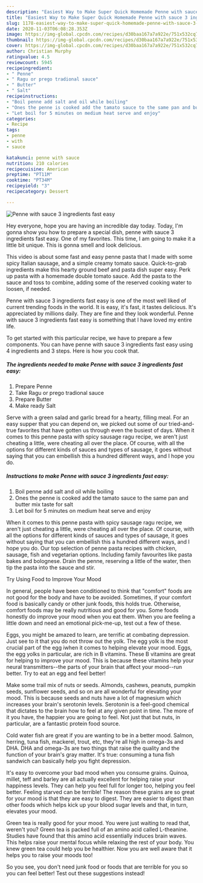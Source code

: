 ```yaml
---
description: "Easiest Way to Make Super Quick Homemade Penne with sauce 3 ingredients fast easy"
title: "Easiest Way to Make Super Quick Homemade Penne with sauce 3 ingredients fast easy"
slug: 1178-easiest-way-to-make-super-quick-homemade-penne-with-sauce-3-ingredients-fast-easy
date: 2020-11-03T06:08:28.353Z
image: https://img-global.cpcdn.com/recipes/d30baa167a7a922e/751x532cq70/penne-with-sauce-3-ingredients-fast-easy-recipe-main-photo.jpg
thumbnail: https://img-global.cpcdn.com/recipes/d30baa167a7a922e/751x532cq70/penne-with-sauce-3-ingredients-fast-easy-recipe-main-photo.jpg
cover: https://img-global.cpcdn.com/recipes/d30baa167a7a922e/751x532cq70/penne-with-sauce-3-ingredients-fast-easy-recipe-main-photo.jpg
author: Christian Murphy
ratingvalue: 4.5
reviewcount: 5945
recipeingredient:
- " Penne"
- " Ragu or prego tradional sauce"
- " Butter"
- " Salt"
recipeinstructions:
- "Boil penne add salt and oil while boiling"
- "Ones the penne is cooked add the tamato sauce to the same pan and butter mix taste for salt"
- "Let boil for 5 minutes on medium heat serve and enjoy"
categories:
- Recipe
tags:
- penne
- with
- sauce

katakunci: penne with sauce 
nutrition: 210 calories
recipecuisine: American
preptime: "PT11M"
cooktime: "PT34M"
recipeyield: "3"
recipecategory: Dessert

---
```



![Penne with sauce 3 ingredients fast easy](https://img-global.cpcdn.com/recipes/d30baa167a7a922e/751x532cq70/penne-with-sauce-3-ingredients-fast-easy-recipe-main-photo.jpg)

Hey everyone, hope you are having an incredible day today. Today, I'm gonna show you how to prepare a special dish, penne with sauce 3 ingredients fast easy. One of my favorites. This time, I am going to make it a little bit unique. This is gonna smell and look delicious.

This video is about some fast and easy penne pasta that I made with some spicy Italian sausage, and a simple creamy tomato sauce. Quick-to-grab ingredients make this hearty ground beef and pasta dish super easy. Perk up pasta with a homemade double tomato sauce. Add the pasta to the sauce and toss to combine, adding some of the reserved cooking water to loosen, if needed.

Penne with sauce 3 ingredients fast easy is one of the most well liked of current trending foods in the world. It is easy, it's fast, it tastes delicious. It's appreciated by millions daily. They are fine and they look wonderful. Penne with sauce 3 ingredients fast easy is something that I have loved my entire life.


To get started with this particular recipe, we have to prepare a few components. You can have penne with sauce 3 ingredients fast easy using 4 ingredients and 3 steps. Here is how you cook that.

<!--inarticleads1-->

##### The ingredients needed to make Penne with sauce 3 ingredients fast easy:

1. Prepare  Penne
1. Take  Ragu or prego tradional sauce
1. Prepare  Butter
1. Make ready  Salt


Serve with a green salad and garlic bread for a hearty, filling meal. For an easy supper that you can depend on, we picked out some of our tried-and-true favorites that have gotten us through even the busiest of days. When it comes to this penne pasta with spicy sausage ragu recipe, we aren&#39;t just cheating a little, were cheating all over the place. Of course, with all the options for different kinds of sauces and types of sausage, it goes without saying that you can embellish this a hundred different ways, and I hope you do. 

<!--inarticleads2-->

##### Instructions to make Penne with sauce 3 ingredients fast easy:

1. Boil penne add salt and oil while boiling
1. Ones the penne is cooked add the tamato sauce to the same pan and butter mix taste for salt
1. Let boil for 5 minutes on medium heat serve and enjoy


When it comes to this penne pasta with spicy sausage ragu recipe, we aren&#39;t just cheating a little, were cheating all over the place. Of course, with all the options for different kinds of sauces and types of sausage, it goes without saying that you can embellish this a hundred different ways, and I hope you do. Our top selection of penne pasta recipes with chicken, sausage, fish and vegetarian options. Including family favourites like pasta bakes and bolognese. Drain the penne, reserving a little of the water, then tip the pasta into the sauce and stir. 

Try Using Food to Improve Your Mood


In general, people have been conditioned to think that "comfort" foods are not good for the body and have to be avoided. Sometimes, if your comfort food is basically candy or other junk foods, this holds true. Otherwise, comfort foods may be really nutritious and good for you. Some foods honestly do improve your mood when you eat them. When you are feeling a little down and need an emotional pick-me-up, test out a few of these.

Eggs, you might be amazed to learn, are terrific at combating depression. Just see to it that you do not throw out the yolk. The egg yolk is the most crucial part of the egg iwhen it comes to helping elevate your mood. Eggs, the egg yolks in particular, are rich in B vitamins. These B vitamins are great for helping to improve your mood. This is because these vitamins help your neural transmitters--the parts of your brain that affect your mood--run better. Try to eat an egg and feel better!

Make some trail mix of nuts or seeds. Almonds, cashews, peanuts, pumpkin seeds, sunflower seeds, and so on are all wonderful for elevating your mood. This is because seeds and nuts have a lot of magnesium which increases your brain's serotonin levels. Serotonin is a feel-good chemical that dictates to the brain how to feel at any given point in time. The more of it you have, the happier you are going to feel. Not just that but nuts, in particular, are a fantastic protein food source.

Cold water fish are great if you are wanting to be in a better mood. Salmon, herring, tuna fish, mackerel, trout, etc, they're all high in omega-3s and DHA. DHA and omega-3s are two things that raise the quality and the function of your brain's gray matter. It's true: consuming a tuna fish sandwich can basically help you fight depression. 

It's easy to overcome your bad mood when you consume grains. Quinoa, millet, teff and barley are all actually excellent for helping raise your happiness levels. They can help you feel full for longer too, helping you feel better. Feeling starved can be terrible! The reason these grains are so great for your mood is that they are easy to digest. They are easier to digest than other foods which helps kick up your blood sugar levels and that, in turn, elevates your mood.

Green tea is really good for your mood. You were just waiting to read that, weren't you? Green tea is packed full of an amino acid called L-theanine. Studies have found that this amino acid essentially induces brain waves. This helps raise your mental focus while relaxing the rest of your body. You knew green tea could help you be healthier. Now you are well aware that it helps you to raise your moods too!

So you see, you don't need junk food or foods that are terrible for you so you can feel better! Test out  these suggestions  instead!

